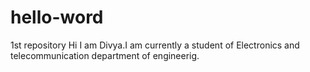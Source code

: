 # hello-word
1st repository
Hi
I am Divya.I am currently a student of Electronics and telecommunication department of engineerig.
